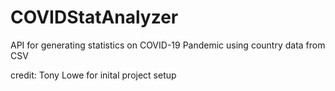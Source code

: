 # COVIDStatAnalyzer
API for generating statistics on COVID-19 Pandemic using country data from CSV

credit: Tony Lowe for inital project setup
